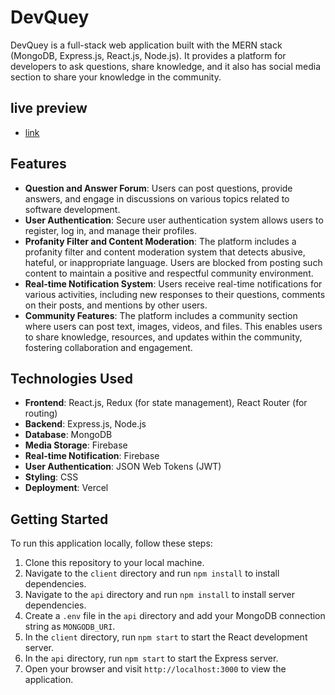 # DevQuey

DevQuey is a full-stack web application built with the MERN stack (MongoDB, Express.js, React.js, Node.js). It provides a platform for developers to ask questions, share knowledge, and it also has social media section to share your knowledge in the community.

## live preview

- [link](https://numan-stackoverflow.vercel.app/)

## Features

- **Question and Answer Forum**: Users can post questions, provide answers, and engage in discussions on various topics related to software development.
- **User Authentication**: Secure user authentication system allows users to register, log in, and manage their profiles.
- **Profanity Filter and Content Moderation**: The platform includes a profanity filter and content moderation system that detects abusive, hateful, or inappropriate language. Users are blocked from posting such content to maintain a positive and respectful community environment.
- **Real-time Notification System**: Users receive real-time notifications for various activities, including new responses to their questions, comments on their posts, and mentions by other users.
- **Community Features**: The platform includes a community section where users can post text, images, videos, and files. This enables users to share knowledge, resources, and updates within the community, fostering collaboration and engagement.

## Technologies Used

- **Frontend**: React.js, Redux (for state management), React Router (for routing)
- **Backend**: Express.js, Node.js
- **Database**: MongoDB
- **Media Storage**: Firebase
- **Real-time Notification**: Firebase
- **User Authentication**: JSON Web Tokens (JWT)
- **Styling**: CSS
- **Deployment**: Vercel

## Getting Started

To run this application locally, follow these steps:

1. Clone this repository to your local machine.
2. Navigate to the `client` directory and run `npm install` to install dependencies.
3. Navigate to the `api` directory and run `npm install` to install server dependencies.
4. Create a `.env` file in the `api` directory and add your MongoDB connection string as `MONGODB_URI`.
5. In the `client` directory, run `npm start` to start the React development server.
6. In the `api` directory, run `npm start` to start the Express server.
7. Open your browser and visit `http://localhost:3000` to view the application.



